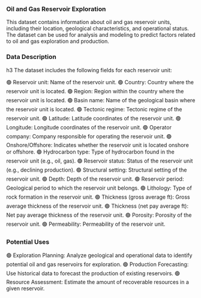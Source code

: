 <h3>Oil and Gas Reservoir Exploration</h3>
This dataset contains information about oil and gas reservoir units, including their location, geological characteristics, and operational status. The dataset can be used for analysis and modeling to predict factors related to oil and gas exploration and production.

<h3>Data Description</h3>h3
The dataset includes the following fields for each reservoir unit:

🟢 Reservoir unit: Name of the reservoir unit.
🟢 Country: Country where the reservoir unit is located.
🟢 Region: Region within the country where the reservoir unit is located.
🟢 Basin name: Name of the geological basin where the reservoir unit is located.
🟢 Tectonic regime: Tectonic regime of the reservoir unit.
🟢 Latitude: Latitude coordinates of the reservoir unit.
🟢 Longitude: Longitude coordinates of the reservoir unit.
🟢 Operator company: Company responsible for operating the reservoir unit.
🟢 Onshore/Offshore: Indicates whether the reservoir unit is located onshore or offshore.
🟢 Hydrocarbon type: Type of hydrocarbon found in the reservoir unit (e.g., oil, gas).
🟢 Reservoir status: Status of the reservoir unit (e.g., declining production).
🟢 Structural setting: Structural setting of the reservoir unit.
🟢 Depth: Depth of the reservoir unit.
🟢 Reservoir period: Geological period to which the reservoir unit belongs.
🟢 Lithology: Type of rock formation in the reservoir unit.
🟢 Thickness (gross average ft): Gross average thickness of the reservoir unit.
🟢 Thickness (net pay average ft): Net pay average thickness of the reservoir unit.
🟢 Porosity: Porosity of the reservoir unit.
🟢 Permeability: Permeability of the reservoir unit.

<h3>Potential Uses</h3>
🟢 Exploration Planning: Analyze geological and operational data to identify potential oil and gas reservoirs for exploration.
🟢 Production Forecasting: Use historical data to forecast the production of existing reservoirs.
🟢 Resource Assessment: Estimate the amount of recoverable resources in a given reservoir.
